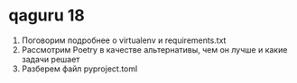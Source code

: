 # qaguru 18

1. Поговорим подробнее о virtualenv и requirements.txt
2. Рассмотрим Poetry в качестве альтернативы, чем он лучше и какие задачи решает
3. Разберем файл pyproject.toml
